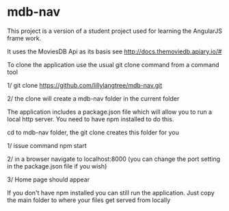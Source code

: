 # mdb-nav

This project is a version of a student project used for
learning the AngularJS frame work.

It uses the MoviesDB Api as its basis see http://docs.themoviedb.apiary.io/#

To clone the application use the usual git clone command from a command tool

1/ git clone https://github.com/lillylangtree/mdb-nav.git

2/ the clone will create a mdb-nav folder in the current folder

The application includes a package.json file which will allow you to run a 
local http server. You need to have npm installed to do this.

cd to mdb-nav folder, the git clone creates this folder for you

1/ issue command npm start

2/ in a browser navigate to localhost:8000 (you can change the port setting
   in the package.json file if you wish)

3/ Home page should appear

If you don't have npm installed you can still run the application.
Just copy the main folder to where your files get served from locally
